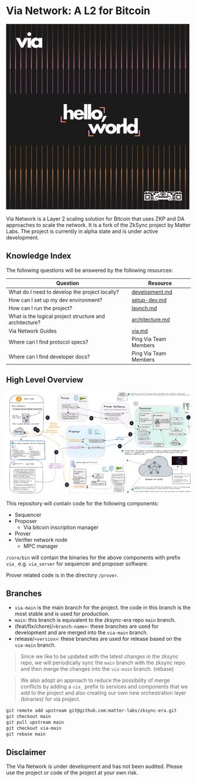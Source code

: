 # Via Network: A L2 for Bitcoin 
[![Banner](viaBanner.png)](https://onvia.org/)

Via Network is a Layer 2 scaling solution for Bitcoin that uses ZKP and DA approaches to scale the network. It is a fork of the
ZkSync project by Matter Labs. The project is currently in alpha state and is under active development.

## Knowledge Index

The following questions will be answered by the following resources:

| Question                                                | Resource                                       |
| ------------------------------------------------------- | ---------------------------------------------- |
| What do I need to develop the project locally?          | [development.md](docs/guides/development.md)   |
| How can I set up my dev environment?                    | [setup-dev.md](docs/guides/setup-dev.md)       |
| How can I run the project?                              | [launch.md](docs/guides/launch.md)             |
| What is the logical project structure and architecture? | [architecture.md](docs/guides/architecture.md) |
| Via Network Guides                                      | [via.md](docs/guides/via.md)                   |
| Where can I find protocol specs?                        | Ping Via Team Members                          |    
| Where can I find developer docs?                        | Ping Via Team Members                          |

## High Level Overview

![High Level Architecture](architecture.png)

This repository will contain code for the following components:
- Sequencer
- Proposer
  - Via bitcoin inscription manager
- Prover
- Verifier network node
  - MPC manager

`/core/bin` will contain the binaries for the above components with prefix `via_` e.g. `via_server` for sequencer and  proposer software. 

Prover related code is in the  directory `/prover`.

## Branches

- `via-main` is the main branch for the project. the code in this branch is the most stable and is used for production.
- `main`: this branch is equivalent to the zksync-era repo `main` branch.
- (feat/fix/chore)/`<branch-name>`: these branches are used for development and are merged into the `via-main` branch.
- release/`<version>`: these branches are used for release based on the `via-main` branch.
  
> Since we like to be updated with the latest changes in the zksync repo, we will periodically sync the `main` branch with the zksync repo and then merge the changes into the `via-main` branch. (rebase)

> We also adopt an approach to reduce the possibility of merge conflicts by adding a `via_` prefix to services and components that we add to the project and also creating our own new orchestration layer (binaries) for via project.

```
git remote add upstream git@github.com:matter-labs/zksync-era.git
git checkout main
git pull upstream main
git checkout via-main
git rebase main
```

## Disclaimer

The Via Network is under development and has not been audited. Please use the project or code of the project at your own risk.